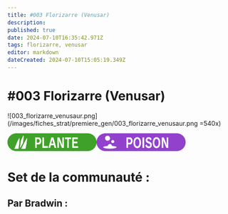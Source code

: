 ```yaml
---
title: #003 Florizarre (Venusar)
description: 
published: true
date: 2024-07-10T16:35:42.971Z
tags: florizarre, venusar
editor: markdown
dateCreated: 2024-07-10T15:05:19.349Z
---
```


# #003 Florizarre (Venusar)
![003_florizarre_venusaur.png](/images/fiches_strat/premiere_gen/003_florizarre_venusaur.png =540x)

![plante.png](/images/fiches_strat/img_types/plante.png)![poison.png](/images/fiches_strat/img_types/poison.png)



# Set de la communauté :

## Par Bradwin :
